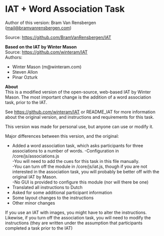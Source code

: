 IAT + Word Association Task
=========================

Author of this version: Bram Van Rensbergen (mail@bramvanrensbergen.com) 

Source: https://github.com/BramVanRensbergen/IAT


<b>Based on the IAT by Winter Mason</b><br>
Source: https://github.com/winteram/IAT<br>
Authors:
<ul><li>Winter Mason (m@winteram.com)</li>
<li>Steven Allon</li> 
<li>Pinar Ozturk</li>
</ul>

<b>About</b><br>
This is a modified version of the open-source, web-based IAT by Winter Mason. The most important change is the addition of a word association task, prior to the IAT.

See https://github.com/winteram/IAT or README_IAT for more information about the original version, and instructions and requirements for this task.

This version was made for personal use, but anyone can use or modify it.

Major differences between this version, and the original:
* Added a word association task, which asks participants for three associations to a number of words. 
   -Configuration in /core/js/associations.js<br>
   -You will need to add the cues for this task in this file manually.<br>
   -You can turn off the module in /core/js/iat.js, though if you are not interested in the association task, you will probably be better off with the original IAT by Mason.<br>
   -No GUI is provided to configure this module (nor will there be one)<br>
* Translated all instructions to Dutch
* Asked for some additional participant information
* Some layout changes to the instructions
* Other minor changes
        
If you use an IAT with images, you might have to alter the instructions. 
Likewise, if you turn off the association task, you will need to modify the instructions (they are written under the assumption that participants completed a task prior to the IAT)